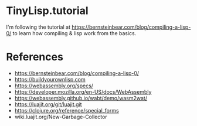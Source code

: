 # TinyLisp.tutorial

I'm following the tutorial at https://bernsteinbear.com/blog/compiling-a-lisp-0/
to learn how compiling & lisp work from the basics.

# References
+ https://bernsteinbear.com/blog/compiling-a-lisp-0/
+ https://buildyourownlisp.com
+ https://webassembly.org/specs/
+ https://developer.mozilla.org/en-US/docs/WebAssembly
+ https://webassembly.github.io/wabt/demo/wasm2wat/
+ https://luajit.org/git/luajit.git
+ https://clojure.org/reference/special_forms
+ wiki.luajit.org/New-Garbage-Collector